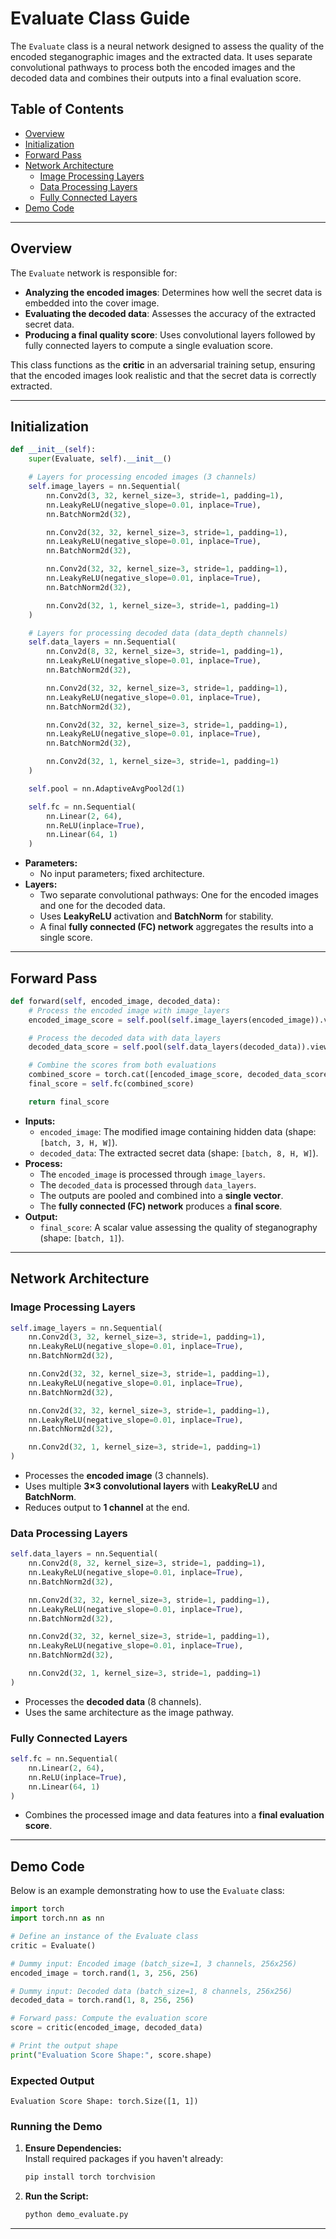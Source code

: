 # Evaluate Class Guide

The `Evaluate` class is a neural network designed to assess the quality of the encoded steganographic images and the extracted data. It uses separate convolutional pathways to process both the encoded images and the decoded data and combines their outputs into a final evaluation score.

## Table of Contents

- [Overview](#overview)
- [Initialization](#initialization)
- [Forward Pass](#forward-pass)
- [Network Architecture](#network-architecture)
  - [Image Processing Layers](#image-processing-layers)
  - [Data Processing Layers](#data-processing-layers)
  - [Fully Connected Layers](#fully-connected-layers)
- [Demo Code](#demo-code)

---

## Overview

The `Evaluate` network is responsible for:

- **Analyzing the encoded images**: Determines how well the secret data is embedded into the cover image.
- **Evaluating the decoded data**: Assesses the accuracy of the extracted secret data.
- **Producing a final quality score**: Uses convolutional layers followed by fully connected layers to compute a single evaluation score.

This class functions as the **critic** in an adversarial training setup, ensuring that the encoded images look realistic and that the secret data is correctly extracted.

---

## Initialization

```python
def __init__(self):
    super(Evaluate, self).__init__()

    # Layers for processing encoded images (3 channels)
    self.image_layers = nn.Sequential(
        nn.Conv2d(3, 32, kernel_size=3, stride=1, padding=1),
        nn.LeakyReLU(negative_slope=0.01, inplace=True),
        nn.BatchNorm2d(32),

        nn.Conv2d(32, 32, kernel_size=3, stride=1, padding=1),
        nn.LeakyReLU(negative_slope=0.01, inplace=True),
        nn.BatchNorm2d(32),

        nn.Conv2d(32, 32, kernel_size=3, stride=1, padding=1),
        nn.LeakyReLU(negative_slope=0.01, inplace=True),
        nn.BatchNorm2d(32),

        nn.Conv2d(32, 1, kernel_size=3, stride=1, padding=1)
    )

    # Layers for processing decoded data (data_depth channels)
    self.data_layers = nn.Sequential(
        nn.Conv2d(8, 32, kernel_size=3, stride=1, padding=1),
        nn.LeakyReLU(negative_slope=0.01, inplace=True),
        nn.BatchNorm2d(32),

        nn.Conv2d(32, 32, kernel_size=3, stride=1, padding=1),
        nn.LeakyReLU(negative_slope=0.01, inplace=True),
        nn.BatchNorm2d(32),

        nn.Conv2d(32, 32, kernel_size=3, stride=1, padding=1),
        nn.LeakyReLU(negative_slope=0.01, inplace=True),
        nn.BatchNorm2d(32),

        nn.Conv2d(32, 1, kernel_size=3, stride=1, padding=1)
    )

    self.pool = nn.AdaptiveAvgPool2d(1)

    self.fc = nn.Sequential(
        nn.Linear(2, 64),
        nn.ReLU(inplace=True),
        nn.Linear(64, 1)
    )
```

- **Parameters:**
  - No input parameters; fixed architecture.
- **Layers:**
  - Two separate convolutional pathways: One for the encoded images and one for the decoded data.
  - Uses **LeakyReLU** activation and **BatchNorm** for stability.
  - A final **fully connected (FC) network** aggregates the results into a single score.

---

## Forward Pass

```python
def forward(self, encoded_image, decoded_data):
    # Process the encoded image with image_layers
    encoded_image_score = self.pool(self.image_layers(encoded_image)).view(encoded_image.size(0), -1)

    # Process the decoded data with data_layers
    decoded_data_score = self.pool(self.data_layers(decoded_data)).view(decoded_data.size(0), -1)

    # Combine the scores from both evaluations
    combined_score = torch.cat([encoded_image_score, decoded_data_score], dim=1)
    final_score = self.fc(combined_score)

    return final_score
```

- **Inputs:**
  - `encoded_image`: The modified image containing hidden data (shape: `[batch, 3, H, W]`).
  - `decoded_data`: The extracted secret data (shape: `[batch, 8, H, W]`).
- **Process:**
  - The `encoded_image` is processed through `image_layers`.
  - The `decoded_data` is processed through `data_layers`.
  - The outputs are pooled and combined into a **single vector**.
  - The **fully connected (FC) network** produces a **final score**.
- **Output:**
  - `final_score`: A scalar value assessing the quality of steganography (shape: `[batch, 1]`).

---

## Network Architecture

### Image Processing Layers

```python
self.image_layers = nn.Sequential(
    nn.Conv2d(3, 32, kernel_size=3, stride=1, padding=1),
    nn.LeakyReLU(negative_slope=0.01, inplace=True),
    nn.BatchNorm2d(32),

    nn.Conv2d(32, 32, kernel_size=3, stride=1, padding=1),
    nn.LeakyReLU(negative_slope=0.01, inplace=True),
    nn.BatchNorm2d(32),

    nn.Conv2d(32, 32, kernel_size=3, stride=1, padding=1),
    nn.LeakyReLU(negative_slope=0.01, inplace=True),
    nn.BatchNorm2d(32),

    nn.Conv2d(32, 1, kernel_size=3, stride=1, padding=1)
)
```

- Processes the **encoded image** (3 channels).
- Uses multiple **3×3 convolutional layers** with **LeakyReLU** and **BatchNorm**.
- Reduces output to **1 channel** at the end.

### Data Processing Layers

```python
self.data_layers = nn.Sequential(
    nn.Conv2d(8, 32, kernel_size=3, stride=1, padding=1),
    nn.LeakyReLU(negative_slope=0.01, inplace=True),
    nn.BatchNorm2d(32),

    nn.Conv2d(32, 32, kernel_size=3, stride=1, padding=1),
    nn.LeakyReLU(negative_slope=0.01, inplace=True),
    nn.BatchNorm2d(32),

    nn.Conv2d(32, 32, kernel_size=3, stride=1, padding=1),
    nn.LeakyReLU(negative_slope=0.01, inplace=True),
    nn.BatchNorm2d(32),

    nn.Conv2d(32, 1, kernel_size=3, stride=1, padding=1)
)
```

- Processes the **decoded data** (8 channels).
- Uses the same architecture as the image pathway.

### Fully Connected Layers

```python
self.fc = nn.Sequential(
    nn.Linear(2, 64),
    nn.ReLU(inplace=True),
    nn.Linear(64, 1)
)
```

- Combines the processed image and data features into a **final evaluation score**.

---

## Demo Code

Below is an example demonstrating how to use the `Evaluate` class:

```python
import torch
import torch.nn as nn

# Define an instance of the Evaluate class
critic = Evaluate()

# Dummy input: Encoded image (batch_size=1, 3 channels, 256x256)
encoded_image = torch.rand(1, 3, 256, 256)

# Dummy input: Decoded data (batch_size=1, 8 channels, 256x256)
decoded_data = torch.rand(1, 8, 256, 256)

# Forward pass: Compute the evaluation score
score = critic(encoded_image, decoded_data)

# Print the output shape
print("Evaluation Score Shape:", score.shape)
```

### Expected Output

```
Evaluation Score Shape: torch.Size([1, 1])
```

### Running the Demo

1. **Ensure Dependencies:**  
   Install required packages if you haven't already:

   ```bash
   pip install torch torchvision
   ```

2. **Run the Script:**  

   ```bash
   python demo_evaluate.py
   ```

---
